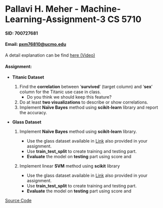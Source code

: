 # Pallavi H. Meher - Machine-Learning-Assignment-3 CS 5710
#### SID: 700727681
#### Email: pxm76810@ucmo.edu

A detail explanation can be find [here (Video)](https://drive.google.com/file/d/19GbGZQ6eaGt6_kQwNGiPYrjtXo0wR4B5/view?usp=sharing)

#### Assignment:

- **Titanic Dataset**
  1. Find the **correlation** between ‘**survived**’ (target column) and ‘**sex**’ column for the Titanic use case in class.
      * Do you think we should keep this feature?
  2. Do at least **two visualizations** to describe or show correlations.
  3. Implement **Naïve Bayes** method using **scikit-learn** library and report the accuracy.
  
 
- **Glass Dataset**
  1. Implement **Naïve Bayes** method using **scikit-learn** library.
      * Use the glass dataset available in [Link](https://umkc.app.box.com/s/ea6wn1cidukan67t02j60nmp1ljln3kd) also provided in your assignment.
      * Use **train_test_split** to create training and testing part.
      * **Evaluate** the model on **testing** part using score and 
  
  2. Implement linear **SVM** method using **scikit** library
      * Use the glass dataset available in [Link](https://umkc.app.box.com/s/ea6wn1cidukan67t02j60nmp1ljln3kd) also provided in your assignment.
      * Use **train_test_split** to create training and testing part.
      * **Evaluate** the model on **testing** part using score and 

[Source Code](https://github.com/pallavi234/machine_learning_assignment3)
